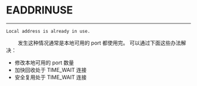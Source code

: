 # EADDRINUSE
***

    Local address is already in use.

&emsp;&emsp;
发生这种情况通常是本地可用的 port 都使用完。
可以通过下面这些办法解决：

+ 修改本地可用的 port 数量
+ 加快回收处于 TIME\_WAIT 连接
+ 安全复用处于 TIME\_WAIT 连接